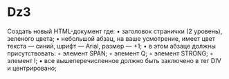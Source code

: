 # Dz3
Создать новый HTML-документ где: • заголовок странички (2 уровень), зеленого цвета; • небольшой абзац, на ваше усмотрение, имеет цвет текста — синий, шрифт — Arial, размер — +1; • в этом абзаце должны присутствовать: ◦ элемент SPAN; ◦ элемент Q; ◦ элемент STRONG; ◦ элемент I; • все вышеперечисленное должно быть заключено в тег DIV и центрировано;

